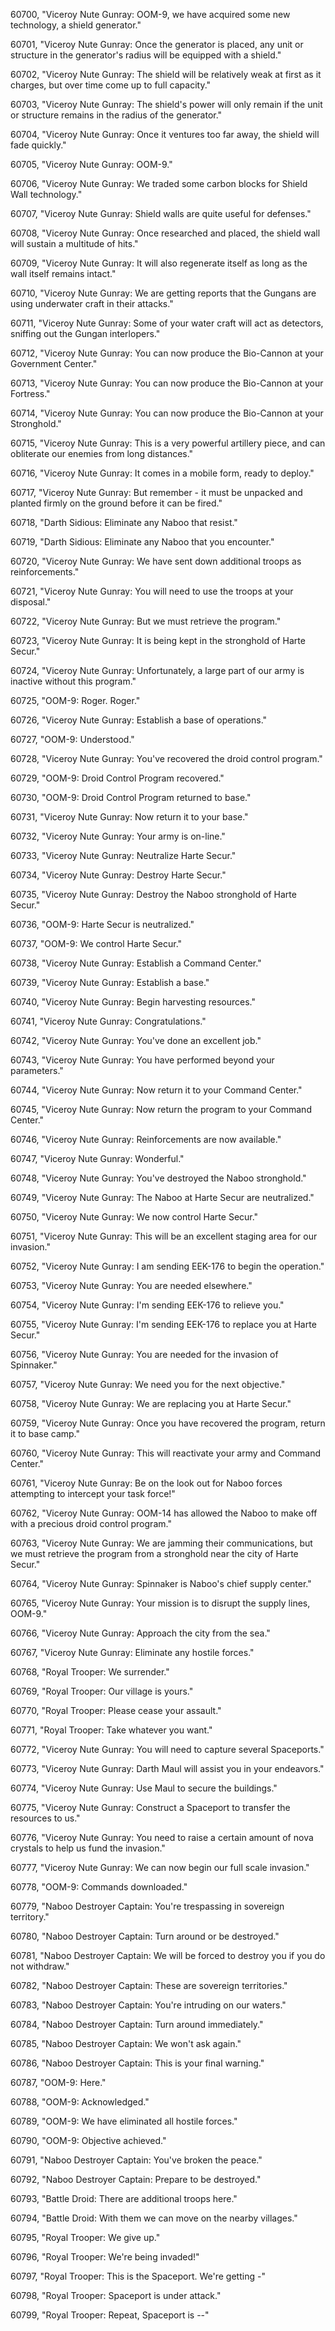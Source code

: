 ﻿60700, "Viceroy Nute Gunray: OOM-9, we have acquired some new technology, a shield generator."

60701, "Viceroy Nute Gunray: Once the generator is placed, any unit or structure in the generator's radius will be equipped with a shield."

60702, "Viceroy Nute Gunray: The shield will be relatively weak at first as it charges, but over time come up to full capacity."

60703, "Viceroy Nute Gunray: The shield's power will only remain if the unit or structure remains in the radius of the generator."

60704, "Viceroy Nute Gunray: Once it ventures too far away, the shield will fade quickly."

60705, "Viceroy Nute Gunray: OOM-9."

60706, "Viceroy Nute Gunray: We traded some carbon blocks for Shield Wall technology."

60707, "Viceroy Nute Gunray: Shield walls are quite useful for defenses."

60708, "Viceroy Nute Gunray: Once researched and placed, the shield wall will sustain a multitude of hits."

60709, "Viceroy Nute Gunray: It will also regenerate itself as long as the wall itself remains intact."

60710, "Viceroy Nute Gunray: We are getting reports that the Gungans are using underwater craft in their attacks."

60711, "Viceroy Nute Gunray: Some of your water craft will act as detectors, sniffing out the Gungan interlopers."

60712, "Viceroy Nute Gunray: You can now produce the Bio-Cannon at your Government Center."

60713, "Viceroy Nute Gunray: You can now produce the Bio-Cannon at your Fortress."

60714, "Viceroy Nute Gunray: You can now produce the Bio-Cannon at your Stronghold."

60715, "Viceroy Nute Gunray: This is a very powerful artillery piece, and can obliterate our enemies from long distances."

60716, "Viceroy Nute Gunray: It comes in a mobile form, ready to deploy."

60717, "Viceroy Nute Gunray: But remember - it must be unpacked and planted firmly on the ground before it can be fired."

60718, "Darth Sidious: Eliminate any Naboo that resist."

60719, "Darth Sidious: Eliminate any Naboo that you encounter."

60720, "Viceroy Nute Gunray: We have sent down additional troops as reinforcements."

60721, "Viceroy Nute Gunray: You will need to use the troops at your disposal."

60722, "Viceroy Nute Gunray: But we must retrieve the program."

60723, "Viceroy Nute Gunray: It is being kept in the stronghold of Harte Secur."

60724, "Viceroy Nute Gunray: Unfortunately, a large part of our army is inactive without this program."

60725, "OOM-9: Roger. Roger."

60726, "Viceroy Nute Gunray: Establish a base of operations."

60727, "OOM-9: Understood."

60728, "Viceroy Nute Gunray: You've recovered the droid control program."

60729, "OOM-9: Droid Control Program recovered."

60730, "OOM-9: Droid Control Program returned to base."

60731, "Viceroy Nute Gunray: Now return it to your base."

60732, "Viceroy Nute Gunray: Your army is on-line."

60733, "Viceroy Nute Gunray: Neutralize Harte Secur."

60734, "Viceroy Nute Gunray: Destroy Harte Secur."

60735, "Viceroy Nute Gunray: Destroy the Naboo stronghold of Harte Secur."

60736, "OOM-9: Harte Secur is neutralized."

60737, "OOM-9: We control Harte Secur."

60738, "Viceroy Nute Gunray: Establish a Command Center."

60739, "Viceroy Nute Gunray: Establish a base."

60740, "Viceroy Nute Gunray: Begin harvesting resources."

60741, "Viceroy Nute Gunray: Congratulations."

60742, "Viceroy Nute Gunray: You've done an excellent job."

60743, "Viceroy Nute Gunray: You have performed beyond your parameters."

60744, "Viceroy Nute Gunray: Now return it to your Command Center."

60745, "Viceroy Nute Gunray: Now return the program to your Command Center."

60746, "Viceroy Nute Gunray: Reinforcements are now available."

60747, "Viceroy Nute Gunray: Wonderful."

60748, "Viceroy Nute Gunray: You've destroyed the Naboo stronghold."

60749, "Viceroy Nute Gunray: The Naboo at Harte Secur are neutralized."

60750, "Viceroy Nute Gunray: We now control Harte Secur."

60751, "Viceroy Nute Gunray: This will be an excellent staging area for our invasion."

60752, "Viceroy Nute Gunray: I am sending EEK-176 to begin the operation."

60753, "Viceroy Nute Gunray: You are needed elsewhere."

60754, "Viceroy Nute Gunray: I'm sending EEK-176 to relieve you."

60755, "Viceroy Nute Gunray: I'm sending EEK-176 to replace you at Harte Secur."

60756, "Viceroy Nute Gunray: You are needed for the invasion of Spinnaker."

60757, "Viceroy Nute Gunray: We need you for the next objective."

60758, "Viceroy Nute Gunray: We are replacing you at Harte Secur."

60759, "Viceroy Nute Gunray: Once you have recovered the program, return it to base camp."

60760, "Viceroy Nute Gunray: This will reactivate your army and Command Center."

60761, "Viceroy Nute Gunray: Be on the look out for Naboo forces attempting to intercept your task force!"

60762, "Viceroy Nute Gunray: OOM-14 has allowed the Naboo to make off with a precious droid control program."

60763, "Viceroy Nute Gunray: We are jamming their communications, but we must retrieve the program from a stronghold near the city of Harte Secur."

60764, "Viceroy Nute Gunray: Spinnaker is Naboo's chief supply center."

60765, "Viceroy Nute Gunray: Your mission is to disrupt the supply lines, OOM-9."

60766, "Viceroy Nute Gunray: Approach the city from the sea."

60767, "Viceroy Nute Gunray: Eliminate any hostile forces."

60768, "Royal Trooper: We surrender."

60769, "Royal Trooper: Our village is yours."

60770, "Royal Trooper: Please cease your assault."

60771, "Royal Trooper: Take whatever you want."

60772, "Viceroy Nute Gunray: You will need to capture several Spaceports."

60773, "Viceroy Nute Gunray: Darth Maul will assist you in your endeavors."

60774, "Viceroy Nute Gunray: Use Maul to secure the buildings."

60775, "Viceroy Nute Gunray: Construct a Spaceport to transfer the resources to us."

60776, "Viceroy Nute Gunray: You need to raise a certain amount of nova crystals to help us fund the invasion."

60777, "Viceroy Nute Gunray: We can now begin our full scale invasion."

60778, "OOM-9: Commands downloaded."

60779, "Naboo Destroyer Captain: You're trespassing in sovereign territory."

60780, "Naboo Destroyer Captain: Turn around or be destroyed."

60781, "Naboo Destroyer Captain: We will be forced to destroy you if you do not withdraw."

60782, "Naboo Destroyer Captain: These are sovereign territories."

60783, "Naboo Destroyer Captain: You're intruding on our waters."

60784, "Naboo Destroyer Captain: Turn around immediately."

60785, "Naboo Destroyer Captain: We won't ask again."

60786, "Naboo Destroyer Captain: This is your final warning."

60787, "OOM-9: Here."

60788, "OOM-9: Acknowledged."

60789, "OOM-9: We have eliminated all hostile forces."

60790, "OOM-9: Objective achieved."

60791, "Naboo Destroyer Captain: You've broken the peace."

60792, "Naboo Destroyer Captain: Prepare to be destroyed."

60793, "Battle Droid: There are additional troops here."

60794, "Battle Droid: With them we can move on the nearby villages."

60795, "Royal Trooper: We give up."

60796, "Royal Trooper: We're being invaded!"

60797, "Royal Trooper: This is the Spaceport.  We're getting -"

60798, "Royal Trooper: Spaceport is under attack."

60799, "Royal Trooper: Repeat, Spaceport is --"

